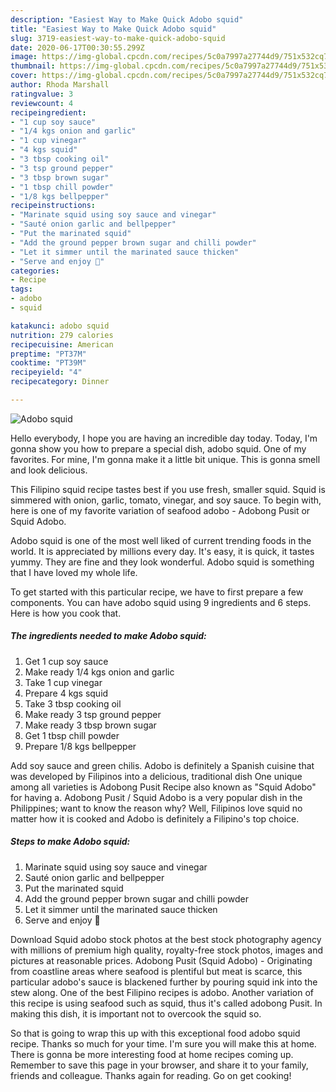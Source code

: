 ```yaml
---
description: "Easiest Way to Make Quick Adobo squid"
title: "Easiest Way to Make Quick Adobo squid"
slug: 3719-easiest-way-to-make-quick-adobo-squid
date: 2020-06-17T00:30:55.299Z
image: https://img-global.cpcdn.com/recipes/5c0a7997a27744d9/751x532cq70/adobo-squid-recipe-main-photo.jpg
thumbnail: https://img-global.cpcdn.com/recipes/5c0a7997a27744d9/751x532cq70/adobo-squid-recipe-main-photo.jpg
cover: https://img-global.cpcdn.com/recipes/5c0a7997a27744d9/751x532cq70/adobo-squid-recipe-main-photo.jpg
author: Rhoda Marshall
ratingvalue: 3
reviewcount: 4
recipeingredient:
- "1 cup soy sauce"
- "1/4 kgs onion and garlic"
- "1 cup vinegar"
- "4 kgs squid"
- "3 tbsp cooking oil"
- "3 tsp ground pepper"
- "3 tbsp brown sugar"
- "1 tbsp chill powder"
- "1/8 kgs bellpepper"
recipeinstructions:
- "Marinate squid using soy sauce and vinegar"
- "Sauté onion garlic and bellpepper"
- "Put the marinated squid"
- "Add the ground pepper brown sugar and chilli powder"
- "Let it simmer until the marinated sauce thicken"
- "Serve and enjoy 🍻"
categories:
- Recipe
tags:
- adobo
- squid

katakunci: adobo squid 
nutrition: 279 calories
recipecuisine: American
preptime: "PT37M"
cooktime: "PT39M"
recipeyield: "4"
recipecategory: Dinner

---
```



![Adobo squid](https://img-global.cpcdn.com/recipes/5c0a7997a27744d9/751x532cq70/adobo-squid-recipe-main-photo.jpg)

Hello everybody, I hope you are having an incredible day today. Today, I'm gonna show you how to prepare a special dish, adobo squid. One of my favorites. For mine, I'm gonna make it a little bit unique. This is gonna smell and look delicious.

This Filipino squid recipe tastes best if you use fresh, smaller squid. Squid is simmered with onion, garlic, tomato, vinegar, and soy sauce. To begin with, here is one of my favorite variation of seafood adobo - Adobong Pusit or Squid Adobo.

Adobo squid is one of the most well liked of current trending foods in the world. It is appreciated by millions every day. It's easy, it is quick, it tastes yummy. They are fine and they look wonderful. Adobo squid is something that I have loved my whole life.


To get started with this particular recipe, we have to first prepare a few components. You can have adobo squid using 9 ingredients and 6 steps. Here is how you cook that.

<!--inarticleads1-->

##### The ingredients needed to make Adobo squid:

1. Get 1 cup soy sauce
1. Make ready 1/4 kgs onion and garlic
1. Take 1 cup vinegar
1. Prepare 4 kgs squid
1. Take 3 tbsp cooking oil
1. Make ready 3 tsp ground pepper
1. Make ready 3 tbsp brown sugar
1. Get 1 tbsp chill powder
1. Prepare 1/8 kgs bellpepper


Add soy sauce and green chilis. Adobo is definitely a Spanish cuisine that was developed by Filipinos into a delicious, traditional dish One unique among all varieties is Adobong Pusit Recipe also known as &#34;Squid Adobo&#34; for having a. Adobong Pusit / Squid Adobo is a very popular dish in the Philippines; want to know the reason why? Well, Filipinos love squid no matter how it is cooked and Adobo is definitely a Filipino&#39;s top choice. 

<!--inarticleads2-->

##### Steps to make Adobo squid:

1. Marinate squid using soy sauce and vinegar
1. Sauté onion garlic and bellpepper
1. Put the marinated squid
1. Add the ground pepper brown sugar and chilli powder
1. Let it simmer until the marinated sauce thicken
1. Serve and enjoy 🍻


Download Squid adobo stock photos at the best stock photography agency with millions of premium high quality, royalty-free stock photos, images and pictures at reasonable prices. Adobong Pusit (Squid Adobo) - Originating from coastline areas where seafood is plentiful but meat is scarce, this particular adobo&#39;s sauce is blackened further by pouring squid ink into the stew along. One of the best Filipino recipes is adobo. Another variation of this recipe is using seafood such as squid, thus it&#39;s called adobong Pusit. In making this dish, it is important not to overcook the squid so. 

So that is going to wrap this up with this exceptional food adobo squid recipe. Thanks so much for your time. I'm sure you will make this at home. There is gonna be more interesting food at home recipes coming up. Remember to save this page in your browser, and share it to your family, friends and colleague. Thanks again for reading. Go on get cooking!
